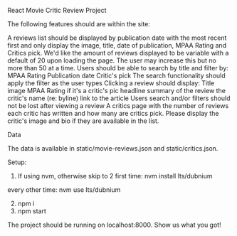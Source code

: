 React Movie Critic Review Project

The following features should are within the site:

A reviews list should be displayed by publication date with the most recent first and only display the image, title, date of publication, MPAA Rating and Critics pick. We'd like the amount of reviews displayed to be variable with a default of 20 upon loading the page. The user may increase this but no more than 50 at a time.
Users should be able to search by title and filter by:
MPAA Rating
Publication date
Critic's pick
The search functionality should apply the filter as the user types
Clicking a review should display: 
Title
image
MPAA Rating
if it's a critic's pic
headline 
summary of the review 
the critic's name (re: byline) 
link to the article
Users search and/or filters should not be lost after viewing a review
A critics page with the number of reviews each critic has written and how many are critics pick. Please display the critic's image and bio if they are available in the list.

Data  

The data is available in static/movie-reviews.json and static/critics.json.


Setup:
1. If using nvm, otherwise skip to 2
first time:
nvm install lts/dubnium
 
every other time:
nvm use lts/dubnium
 
2. npm i
3. npm start
 
The project should be running on localhost:8000. Show us what you got!

